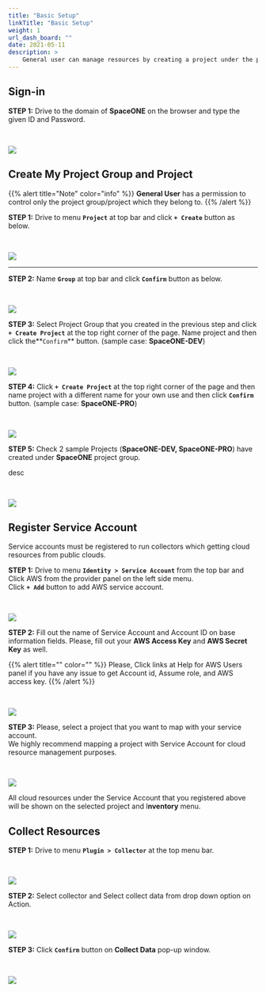 ```yaml
---
title: "Basic Setup"
linkTitle: "Basic Setup"
weight: 1
url_dash_board: "" 
date: 2021-05-11
description: >
    General user can manage resources by creating a project under the project group and registering a cloud account(service account) to created project.
---
```


## Sign-in

**STEP 1:** Drive to the domain of **SpaceONE** on the browser and type the given ID and Password.

<br>

![](/docs/guides/user_guide/gettingstart/basic_setup_img/setup1.png)



## Create My Project Group and Project

{{% alert title="Note" color="info" %}}
**General User** has a permission to control only the project group/project which they belong to. 
{{% /alert %}}


**STEP 1:** Drive to menu **`Project`** at top bar and click **`+ Create`** button as below.

<br>

![](/docs/guides/user_guide/gettingstart/basic_setup_img/setup2.png)


---


**STEP 2:** Name **`Group`** at top bar and click **`Confirm`** button as below.

<br>

![](/docs/guides/user_guide/gettingstart/basic_setup_img/setup3.png)

**STEP 3:** Select Project Group that you created in the previous step and click **`+ Create Project`** at the top right corner of the page. Name project and then click the**`Confirm`** button. \(sample case: **SpaceONE-DEV**\)

<br>

![](/docs/guides/user_guide/gettingstart/basic_setup_img/setup4.png)

**STEP 4:**  Click **`+ Create Project`** at the top right corner of the page and then name project with a different name for your own use and then click **`Confirm`** button. \(sample case: **SpaceONE-PRO**\)

<br>

![](/docs/guides/user_guide/gettingstart/basic_setup_img/setup5.png)

**STEP 5:**  Check 2 sample Projects \(**SpaceONE-DEV, SpaceONE-PRO**\) have created under **SpaceONE** project group. 

desc 

<br>

![](/docs/guides/user_guide/gettingstart/basic_setup_img/setup6.png)

## Register Service Account

Service accounts must be registered to run collectors which getting cloud resources from public clouds.

  
**STEP 1:** Drive to menu **`Identity > Service Account`** from the top bar and Click AWS from the provider panel on the left side menu.  
Click **`+ Add`** button to add AWS service account.

<br>

![](/docs/guides/user_guide/gettingstart/basic_setup_img/setup7.png)

**STEP 2:** Fill out the name of Service Account and Account ID on base information fields. Please, fill out your **AWS Access Key** and **AWS Secret Key** as well. 


{{% alert title="" color="" %}}
Please, Click links at Help for AWS Users panel if you have any issue to get Account id, Assume role, and AWS access key. 
{{% /alert %}}


<br>

![](/docs/guides/user_guide/gettingstart/basic_setup_img/setup8.png)

**STEP 3:** Please, select a project that you want to map with your service account.   
We highly recommend mapping a project with Service Account for cloud resource management purposes.

<br>

![](/docs/guides/user_guide/gettingstart/basic_setup_img/setup9.png)

All cloud resources under the Service Account that you registered above will be shown on the selected project and  I**nventory** menu.

## Collect Resources

**STEP 1:** Drive to menu **`Plugin > Collector`**  at the top menu bar.

<br>

![](/docs/guides/user_guide/gettingstart/basic_setup_img/setup10.png)

**STEP 2:**  Select collector and  Select collect data from drop down option on Action. 

<br>

![](/docs/guides/user_guide/gettingstart/basic_setup_img/setup11.png)

**STEP 3:**  Click **`Confirm`** button on **Collect Data** pop-up window.

<br>

![](/docs/guides/user_guide/gettingstart/basic_setup_img/setup12.png)

